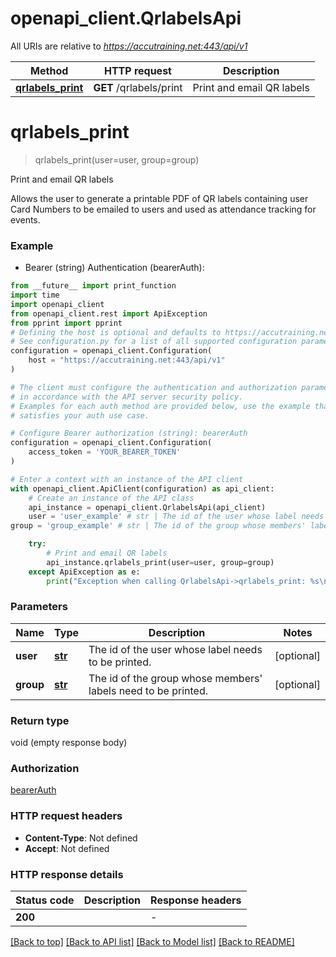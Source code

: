 # openapi_client.QrlabelsApi

All URIs are relative to *https://accutraining.net:443/api/v1*

Method | HTTP request | Description
------------- | ------------- | -------------
[**qrlabels_print**](QrlabelsApi.md#qrlabels_print) | **GET** /qrlabels/print | Print and email QR labels


# **qrlabels_print**
> qrlabels_print(user=user, group=group)

Print and email QR labels

Allows the user to generate a printable PDF of QR labels containing user Card Numbers to be emailed to users and used as attendance tracking for events.

### Example

* Bearer (string) Authentication (bearerAuth):
```python
from __future__ import print_function
import time
import openapi_client
from openapi_client.rest import ApiException
from pprint import pprint
# Defining the host is optional and defaults to https://accutraining.net:443/api/v1
# See configuration.py for a list of all supported configuration parameters.
configuration = openapi_client.Configuration(
    host = "https://accutraining.net:443/api/v1"
)

# The client must configure the authentication and authorization parameters
# in accordance with the API server security policy.
# Examples for each auth method are provided below, use the example that
# satisfies your auth use case.

# Configure Bearer authorization (string): bearerAuth
configuration = openapi_client.Configuration(
    access_token = 'YOUR_BEARER_TOKEN'
)

# Enter a context with an instance of the API client
with openapi_client.ApiClient(configuration) as api_client:
    # Create an instance of the API class
    api_instance = openapi_client.QrlabelsApi(api_client)
    user = 'user_example' # str | The id of the user whose label needs to be printed. (optional)
group = 'group_example' # str | The id of the group whose members' labels need to be printed. (optional)

    try:
        # Print and email QR labels
        api_instance.qrlabels_print(user=user, group=group)
    except ApiException as e:
        print("Exception when calling QrlabelsApi->qrlabels_print: %s\n" % e)
```

### Parameters

Name | Type | Description  | Notes
------------- | ------------- | ------------- | -------------
 **user** | [**str**](.md)| The id of the user whose label needs to be printed. | [optional] 
 **group** | [**str**](.md)| The id of the group whose members&#39; labels need to be printed. | [optional] 

### Return type

void (empty response body)

### Authorization

[bearerAuth](../README.md#bearerAuth)

### HTTP request headers

 - **Content-Type**: Not defined
 - **Accept**: Not defined

### HTTP response details
| Status code | Description | Response headers |
|-------------|-------------|------------------|
**200** |  |  -  |

[[Back to top]](#) [[Back to API list]](../README.md#documentation-for-api-endpoints) [[Back to Model list]](../README.md#documentation-for-models) [[Back to README]](../README.md)

